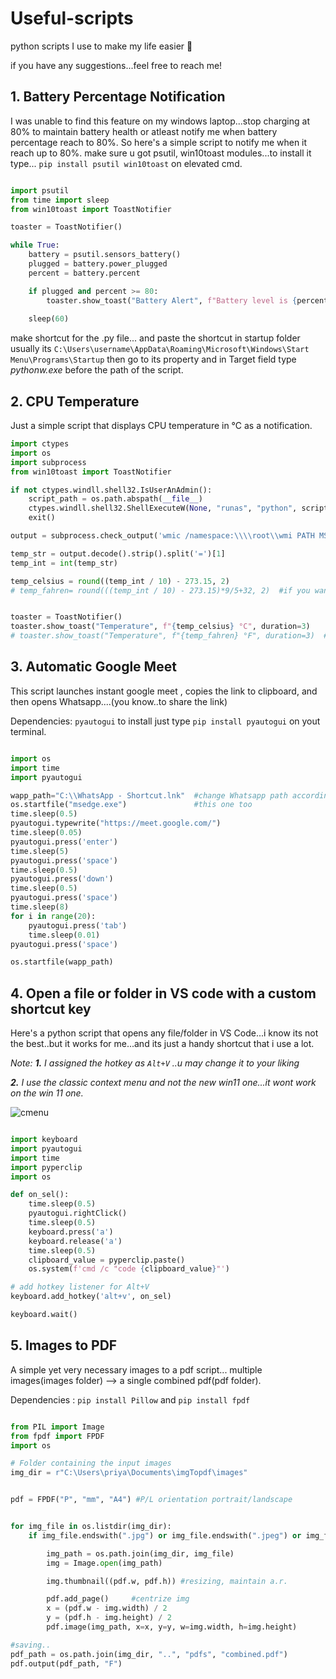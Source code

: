 # Useful-scripts
python scripts I use to make my life easier :pinched_fingers:

if you have any suggestions...feel free to reach me!

## 1. Battery Percentage Notification 
I was unable to find this feature on my windows laptop...stop charging at 80% to maintain battery health or atleast notify me when battery percentage reach to 80%. So here's a simple script to notify me when it reach up to 80%.
make sure u got psutil, win10toast modules...to install it type... ```pip install psutil win10toast``` on elevated cmd.

```python

import psutil
from time import sleep
from win10toast import ToastNotifier

toaster = ToastNotifier()

while True:
    battery = psutil.sensors_battery()
    plugged = battery.power_plugged
    percent = battery.percent

    if plugged and percent >= 80:
        toaster.show_toast("Battery Alert", f"Battery level is {percent}%", duration=10)
        
    sleep(60)
```
make shortcut for the .py file... and paste the shortcut in startup folder usually its                                   ```C:\Users\username\AppData\Roaming\Microsoft\Windows\Start Menu\Programs\Startup``` 
then go to its property and in Target field type *pythonw.exe* before the path of the script. 


## 2. CPU Temperature 
Just a simple script that displays CPU temperature in °C as a notification.

```python
import ctypes
import os
import subprocess
from win10toast import ToastNotifier

if not ctypes.windll.shell32.IsUserAnAdmin():
    script_path = os.path.abspath(__file__)
    ctypes.windll.shell32.ShellExecuteW(None, "runas", "python", script_path, None, 1)
    exit()

output = subprocess.check_output('wmic /namespace:\\\\root\\wmi PATH MSAcpi_ThermalZoneTemperature get CurrentTemperature /value | findstr /r "^CurrentTemperature="', shell=True)

temp_str = output.decode().strip().split('=')[1]
temp_int = int(temp_str)

temp_celsius = round((temp_int / 10) - 273.15, 2)
# temp_fahren= round(((temp_int / 10) - 273.15)*9/5+32, 2)  #if you wanna use °F uncomment this line and comment out the above line


toaster = ToastNotifier()
toaster.show_toast("Temperature", f"{temp_celsius} °C", duration=3) 
# toaster.show_toast("Temperature", f"{temp_fahren} °F", duration=3)  #if you wanna use °F uncomment this line and comment out the above line
```

## 3. Automatic Google Meet
This script launches instant google meet , copies the link to clipboard, and then opens Whatsapp....(you know..to share the link)

Dependencies: ```pyautogui``` to install just type ```pip install pyautogui``` on yout terminal.

```python

import os
import time
import pyautogui

wapp_path="C:\\WhatsApp - Shortcut.lnk"  #change Whatsapp path according to your system
os.startfile("msedge.exe")               #this one too
time.sleep(0.5)
pyautogui.typewrite("https://meet.google.com/")
time.sleep(0.05)
pyautogui.press('enter')
time.sleep(5)
pyautogui.press('space')
time.sleep(0.5)
pyautogui.press('down')
time.sleep(0.5)
pyautogui.press('space')
time.sleep(8)
for i in range(20):
    pyautogui.press('tab')
    time.sleep(0.01)
pyautogui.press('space')

os.startfile(wapp_path)
```

## 4. Open a file or folder in VS code with a custom shortcut key

Here's  a python script that opens any file/folder in VS Code...i know its not the best..but it works for me...and its just a handy shortcut that i use a lot.

_Note:  **1.** I assigned the hotkey as ```Alt+V``` ..u may change it to your liking_

 
_**2.** I use the classic context menu and not the new win11 one...it wont work on the win 11 one._

![cmenu](https://user-images.githubusercontent.com/39450902/235765681-2ade4679-6ede-4d25-b457-8c514327a582.png)

```python

import keyboard
import pyautogui
import time
import pyperclip
import os

def on_sel():
    time.sleep(0.5)
    pyautogui.rightClick()
    time.sleep(0.5)
    keyboard.press('a')
    keyboard.release('a')
    time.sleep(0.5)
    clipboard_value = pyperclip.paste()
    os.system(f'cmd /c "code {clipboard_value}"')

# add hotkey listener for Alt+V
keyboard.add_hotkey('alt+v', on_sel)

keyboard.wait()
```

## 5. Images to PDF 

A simple yet very necessary images to a pdf script...
multiple images(images folder) --> a single combined pdf(pdf folder).

Dependencies : ```pip install Pillow```  and                 ```pip install fpdf```

```py

from PIL import Image
from fpdf import FPDF
import os

# Folder containing the input images
img_dir = r"C:\Users\priya\Documents\imgTopdf\images"


pdf = FPDF("P", "mm", "A4") #P/L orientation portrait/landscape


for img_file in os.listdir(img_dir):
    if img_file.endswith(".jpg") or img_file.endswith(".jpeg") or img_file.endswith(".png") or img_file.endswith(".bmp"):

        img_path = os.path.join(img_dir, img_file)
        img = Image.open(img_path)

        img.thumbnail((pdf.w, pdf.h)) #resizing, maintain a.r.

        pdf.add_page()     #centrize img
        x = (pdf.w - img.width) / 2
        y = (pdf.h - img.height) / 2
        pdf.image(img_path, x=x, y=y, w=img.width, h=img.height)

#saving..
pdf_path = os.path.join(img_dir, "..", "pdfs", "combined.pdf")
pdf.output(pdf_path, "F")

```